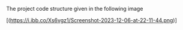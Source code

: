 The project code structure given in the following image

[(https://i.ibb.co/Xs6vgz1/Screenshot-2023-12-06-at-22-11-44.png)]
